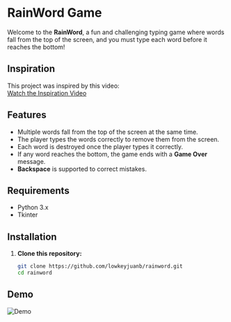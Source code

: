 # RainWord Game

Welcome to the **RainWord**, a fun and challenging typing game where words fall from the top of the screen, and you must type each word before it reaches the bottom!

## Inspiration
This project was inspired by this video:  
[Watch the Inspiration Video](https://youtu.be/jAMegKEetx4?si=TnmtsLzOiZQupqlY)

## Features

- Multiple words fall from the top of the screen at the same time.
- The player types the words correctly to remove them from the screen.
- Each word is destroyed once the player types it correctly.
- If any word reaches the bottom, the game ends with a **Game Over** message.
- **Backspace** is supported to correct mistakes.

## Requirements

- Python 3.x
- Tkinter

## Installation

1. **Clone this repository:**

   ```bash
   git clone https://github.com/lowkeyjuanb/rainword.git
   cd rainword
   
## Demo
![Demo](rainword-v1.gif)
